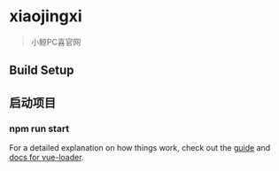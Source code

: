 # xiaojingxi

> 小鲸PC喜官网

## Build Setup

## 启动项目
### npm run start

For a detailed explanation on how things work, check out the [guide](http://vuejs-templates.github.io/webpack/) and [docs for vue-loader](http://vuejs.github.io/vue-loader).
